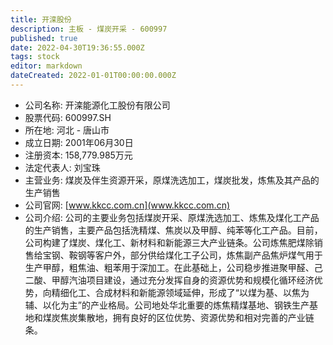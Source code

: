 ```yaml
---
title: 开滦股份
description: 主板 - 煤炭开采 - 600997
published: true
date: 2022-04-30T19:36:55.000Z
tags: stock
editor: markdown
dateCreated: 2022-01-01T00:00:00.000Z
---
```


- 公司名称: 开滦能源化工股份有限公司
- 股票代码: 600997.SH
- 所在地: 河北 - 唐山市
- 成立日期: 2001年06月30日
- 注册资本: 158,779.985万元
- 法定代表人: 刘宝珠
- 主营业务: 煤炭及伴生资源开采，原煤洗选加工，煤炭批发，炼焦及其产品的生产销售
- 公司官网: [www.kkcc.com.cn](www.kkcc.com.cn)
- 公司介绍: 公司的主要业务包括煤炭开采、原煤洗选加工、炼焦及煤化工产品的生产销售，主要产品包括洗精煤、焦炭以及甲醇、纯苯等化工产品。目前，公司构建了煤炭、煤化工、新材料和新能源三大产业链条。公司炼焦肥煤除销售给宝钢、鞍钢等客户外，部分供给煤化工子公司，炼焦副产品焦炉煤气用于生产甲醇，粗焦油、粗苯用于深加工。在此基础上，公司稳步推进聚甲醛、己二酸、甲醇汽油项目建设，通过充分发挥自身的资源优势和规模化循环经济优势，向精细化工、合成材料和新能源领域延伸，形成了“以煤为基、以焦为辅、以化为主”的产业格局。公司地处华北重要的炼焦精煤基地、钢铁生产基地和煤炭焦炭集散地，拥有良好的区位优势、资源优势和相对完善的产业链条。


